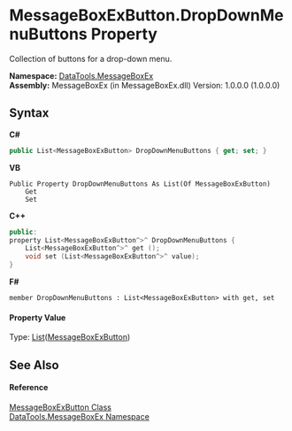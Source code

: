 # MessageBoxExButton.DropDownMenuButtons Property 
 

Collection of buttons for a drop-down menu.

**Namespace:**&nbsp;<a href="2e83881a-7861-f510-1d85-b20875f0dcb4">DataTools.MessageBoxEx</a><br />**Assembly:**&nbsp;MessageBoxEx (in MessageBoxEx.dll) Version: 1.0.0.0 (1.0.0.0)

## Syntax

**C#**<br />
``` C#
public List<MessageBoxExButton> DropDownMenuButtons { get; set; }
```

**VB**<br />
``` VB
Public Property DropDownMenuButtons As List(Of MessageBoxExButton)
	Get
	Set
```

**C++**<br />
``` C++
public:
property List<MessageBoxExButton^>^ DropDownMenuButtons {
	List<MessageBoxExButton^>^ get ();
	void set (List<MessageBoxExButton^>^ value);
}
```

**F#**<br />
``` F#
member DropDownMenuButtons : List<MessageBoxExButton> with get, set

```


#### Property Value
Type: <a href="https://docs.microsoft.com/dotnet/api/system.collections.generic.list-1" target="_blank">List</a>(<a href="e1261b7b-07a9-97d8-f7f8-824a32473f53">MessageBoxExButton</a>)

## See Also


#### Reference
<a href="e1261b7b-07a9-97d8-f7f8-824a32473f53">MessageBoxExButton Class</a><br /><a href="2e83881a-7861-f510-1d85-b20875f0dcb4">DataTools.MessageBoxEx Namespace</a><br />